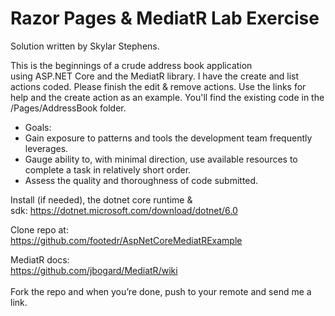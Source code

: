 # Razor Pages & MediatR Lab Exercise

Solution written by Skylar Stephens.

This is the beginnings of a crude address book application using ASP.NET Core and the MediatR library. I have the create and list actions coded. Please finish the edit & remove actions. Use the links for help and the create action as an example. You'll find the existing code in the /Pages/AddressBook folder.

- Goals:
 - Gain exposure to patterns and tools the development team frequently leverages.
 - Gauge ability to, with minimal direction, use available resources to complete a task in relatively short order.
 - Assess the quality and thoroughness of code submitted.
		 

Install (if needed), the dotnet core runtime & sdk: https://dotnet.microsoft.com/download/dotnet/6.0

Clone repo at:<br />
https://github.com/footedr/AspNetCoreMediatRExample

MediatR docs:<br />
https://github.com/jbogard/MediatR/wiki
<br /><br />
Fork the repo and when you’re done, push to your remote and send me a link.
